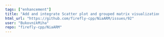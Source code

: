 ```yaml
---
tags: ["enhancement"]
title: "Add and integrate Scatter plot and grouped matrix visualization techniques"
html_url: "https://github.com/firefly-cpp/NiaARM/issues/92"
user: "BukovnikMiha"
repo: "firefly-cpp/NiaARM"
---
```


